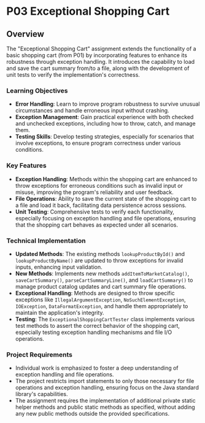 # P03 Exceptional Shopping Cart

## Overview

The "Exceptional Shopping Cart" assignment extends the functionality of a basic shopping cart (from P01) by incorporating features to enhance its robustness through exception handling. It introduces the capability to load and save the cart summary from/to a file, along with the development of unit tests to verify the implementation's correctness.

### Learning Objectives

- **Error Handling**: Learn to improve program robustness to survive unusual circumstances and handle erroneous input without crashing.
- **Exception Management**: Gain practical experience with both checked and unchecked exceptions, including how to throw, catch, and manage them.
- **Testing Skills**: Develop testing strategies, especially for scenarios that involve exceptions, to ensure program correctness under various conditions.

### Key Features

- **Exception Handling**: Methods within the shopping cart are enhanced to throw exceptions for erroneous conditions such as invalid input or misuse, improving the program's reliability and user feedback.
- **File Operations**: Ability to save the current state of the shopping cart to a file and load it back, facilitating data persistence across sessions.
- **Unit Testing**: Comprehensive tests to verify each functionality, especially focusing on exception handling and file operations, ensuring that the shopping cart behaves as expected under all scenarios.

### Technical Implementation

- **Updated Methods**: The existing methods `lookupProductById()` and `lookupProductByName()` are updated to throw exceptions for invalid inputs, enhancing input validation.
- **New Methods**: Implements new methods `addItemToMarketCatalog()`, `saveCartSummary()`, `parseCartSummaryLine()`, and `loadCartSummary()` to manage product catalog updates and cart summary file operations.
- **Exceptional Handling**: Methods are designed to throw specific exceptions like `IllegalArgumentException`, `NoSuchElementException`, `IOException`, `DataFormatException`, and handle them appropriately to maintain the application's integrity.
- **Testing**: The `ExceptionalShoppingCartTester` class implements various test methods to assert the correct behavior of the shopping cart, especially testing exception handling mechanisms and file I/O operations.

### Project Requirements

- Individual work is emphasized to foster a deep understanding of exception handling and file operations.
- The project restricts import statements to only those necessary for file operations and exception handling, ensuring focus on the Java standard library's capabilities.
- The assignment requires the implementation of additional private static helper methods and public static methods as specified, without adding any new public methods outside the provided specifications.

